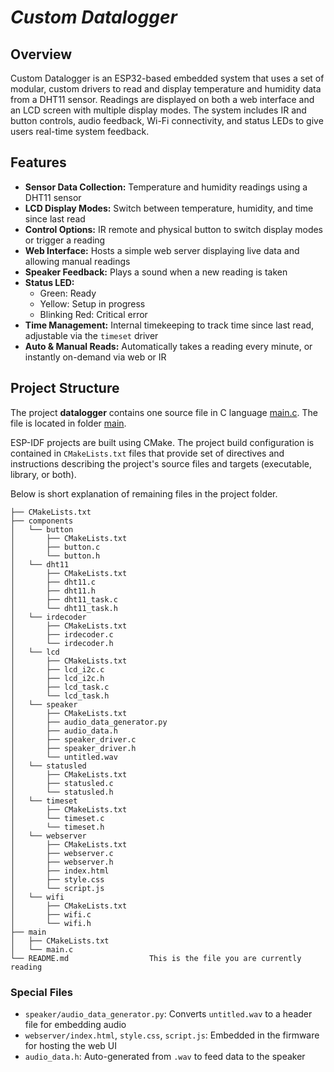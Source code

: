 # _Custom Datalogger_

## Overview
Custom Datalogger is an ESP32-based embedded system that uses a set of modular, custom drivers to read and display temperature and humidity data from a DHT11 sensor. Readings are displayed on both a web interface and an LCD screen with multiple display modes. The system includes IR and button controls, audio feedback, Wi-Fi connectivity, and status LEDs to give users real-time system feedback.

## Features
- **Sensor Data Collection:** Temperature and humidity readings using a DHT11 sensor  
- **LCD Display Modes:** Switch between temperature, humidity, and time since last read  
- **Control Options:** IR remote and physical button to switch display modes or trigger a reading  
- **Web Interface:** Hosts a simple web server displaying live data and allowing manual readings  
- **Speaker Feedback:** Plays a sound when a new reading is taken  
- **Status LED:**  
  - Green: Ready  
  - Yellow: Setup in progress  
  - Blinking Red: Critical error  
- **Time Management:** Internal timekeeping to track time since last read, adjustable via the `timeset` driver  
- **Auto & Manual Reads:** Automatically takes a reading every minute, or instantly on-demand via web or IR  

## Project Structure

The project **datalogger** contains one source file in C language [main.c](main/main.c). The file is located in folder [main](main).

ESP-IDF projects are built using CMake. The project build configuration is contained in `CMakeLists.txt`
files that provide set of directives and instructions describing the project's source files and targets
(executable, library, or both). 

Below is short explanation of remaining files in the project folder.

```
├── CMakeLists.txt
├── components
│   └── button
│       ├── CMakeLists.txt
│       ├── button.c
│       └── button.h
│   └── dht11
│       ├── CMakeLists.txt
│       ├── dht11.c
│       ├── dht11.h
│       ├── dht11_task.c
│       └── dht11_task.h
│   └── irdecoder
│       ├── CMakeLists.txt
│       ├── irdecoder.c
│       └── irdecoder.h
│   └── lcd
│       ├── CMakeLists.txt
│       ├── lcd_i2c.c
│       ├── lcd_i2c.h
│       ├── lcd_task.c
│       └── lcd_task.h
│   └── speaker
│       ├── CMakeLists.txt
│       ├── audio_data_generator.py
│       ├── audio_data.h
│       ├── speaker_driver.c
│       ├── speaker_driver.h
│       └── untitled.wav
│   └── statusled
│       ├── CMakeLists.txt
│       ├── statusled.c
│       └── statusled.h
│   └── timeset
│       ├── CMakeLists.txt
│       └── timeset.c
│       └── timeset.h
│   └── webserver
│       ├── CMakeLists.txt
│       ├── webserver.c
│       ├── webserver.h
│       ├── index.html
│       ├── style.css
│       └── script.js
│   └── wifi
│       ├── CMakeLists.txt
│       ├── wifi.c
│       └── wifi.h
├── main
│   ├── CMakeLists.txt
│   └── main.c
└── README.md                  This is the file you are currently reading
```
### Special Files

- `speaker/audio_data_generator.py`: Converts `untitled.wav` to a header file for embedding audio  
- `webserver/index.html`, `style.css`, `script.js`: Embedded in the firmware for hosting the web UI  
- `audio_data.h`: Auto-generated from `.wav` to feed data to the speaker
